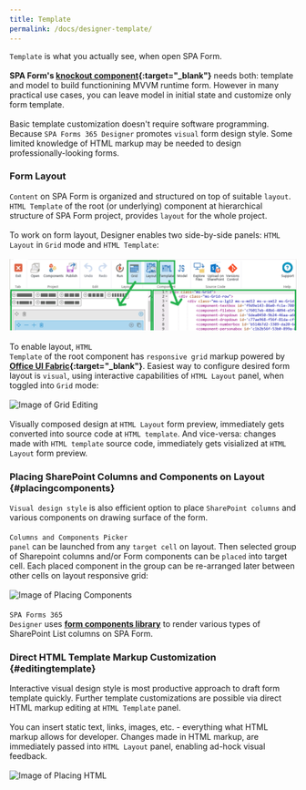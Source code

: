 ```yaml
---
title: Template
permalink: /docs/designer-template/
---
```

<code>Template</code> is what you actually see, when open SPA Form. 
<br/>
<br/>
<b>SPA Form's [knockout component](http://knockoutjs.com/documentation/component-overview.html){:target="_blank"}</b> needs both: template and model to build functionining MVVM runtime form. However in many practical use cases, you can leave model in initial state and customize only form template.
<br/>
<br/> 
Basic template customization doesn't require software programming. Because <code>SPA Forms 365 Designer</code> promotes <code>visual</code> form design style. Some limited knowledge of HTML markup may be needed to design professionally-looking forms.
<br/>


### Form Layout
<code>Content</code> on SPA Form is organized and structured on top of suitable <code>layout</code>. <code>HTML Template</code> of the root (or underlying) component at hierarchical structure of SPA Form project, provides <code>layout</code> for the whole project.
<br/>
<br/>
To work on form layout, Designer enables two side-by-side panels: <code>HTML Layout</code> in <code>Grid</code> mode and <code>HTML Template</code>: 
<br/>
<br/>
![Image of Layout Ribbon](/img/form-ribbon-layout.png)
<br/>
<br/>
To enable layout, <code>HTML Template</code> of the root component has <code>responsive grid</code> markup powered by <b>[Office UI Fabric](https://dev.office.com/fabric){:target="_blank"}</b>. Easiest way to configure desired form layout is <code>visual</code>, using interactive capabilities of <code>HTML Layout</code> panel, when toggled into <code>Grid</code> mode: 
<br/>
<br/>
![Image of Grid Editing](/img/form-gridediting.gif)
<br/>
<br/>
Visually composed design at <code>HTML Layout</code> form preview, immediately gets converted into source code at <code>HTML template</code>. And vice-versa: changes made with <code>HTML template</code> source code, immediately gets visialized at <code>HTML Layout</code> form preview.

### Placing SharePoint Columns and Components on Layout {#placingcomponents}

<code>Visual design style</code> is also efficient option to place <code>SharePoint columns</code> and various components on drawing surface of the form. 
<br/>
<br/>
<code>Columns and Components Picker panel</code> can be launched from any <code>target cell</code> on layout. Then selected group of Sharepoint columns and/or Form components can be <code>placed</code> into target cell. Each placed component in the group can be re-arranged later between other cells on layout responsive grid: 
<br/>
<br/>
![Image of Placing Components](/img/form-placingcomponents2.gif)
<br/>
<br/>
<code>SPA Forms 365 Designer</code> uses <b>[form components library](/docs/designer-syslibrary/#syscomponents)</b> to render various types of SharePoint List columns on SPA Form.
 
### Direct HTML Template Markup Customization {#editingtemplate}

Interactive visual design style is most productive approach to draft form template quickly. Further template customizations are possible via direct HTML markup editing at <code>HTML Template</code> panel. 
<br/>
<br/>
You can insert static text, links, images, etc. - everything what HTML markup allows for developer. Changes made in HTML markup, are immediately passed into <code>HTML Layout</code> panel, enabling ad-hock visual feedback. 
<br/>
<br/>
![Image of Placing HTML](/img/form-placinghtml.gif)


